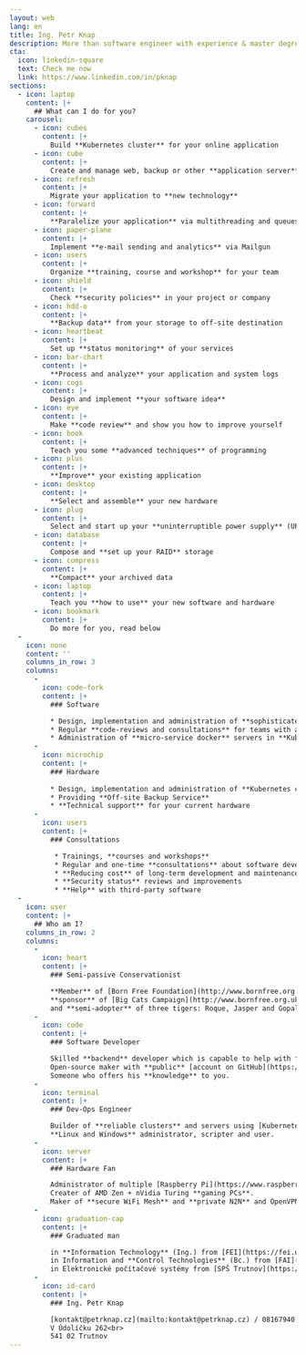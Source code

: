 ```yaml
---
layout: web
lang: en
title: Ing. Petr Knap
description: More than software engineer with experience & master degree
cta:
  icon: linkedin-square
  text: Check me now
  link: https://www.linkedin.com/in/pknap
sections:
  - icon: laptop
    content: |+
      ## What can I do for you?
    carousel:
      - icon: cubes
        content: |+
          Build **Kubernetes cluster** for your online application
      - icon: cube
        content: |+
          Create and manage web, backup or other **application server**
      - icon: refresh
        content: |+
          Migrate your application to **new technology**
      - icon: forward
        content: |+
          **Paralelize your application** via multithreading and queues
      - icon: paper-plane
        content: |+
          Implement **e-mail sending and analytics** via Mailgun
      - icon: users
        content: |+
          Organize **training, course and workshop** for your team
      - icon: shield
        content: |+
          Check **security policies** in your project or company
      - icon: hdd-o
        content: |+
          **Backup data** from your storage to off-site destination
      - icon: heartbeat
        content: |+
          Set up **status monitoring** of your services
      - icon: bar-chart
        content: |+
          **Process and analyze** your application and system logs
      - icon: cogs
        content: |+
          Design and implement **your software idea**
      - icon: eye
        content: |+
          Make **code review** and show you how to improve yourself
      - icon: book
        content: |+
          Teach you some **advanced techniques** of programming
      - icon: plus
        content: |+
          **Improve** your existing application
      - icon: desktop
        content: |+
          **Select and assemble** your new hardware
      - icon: plug
        content: |+
          Select and start up your **uninterruptible power supply** (UPS)
      - icon: database
        content: |+
          Compose and **set up your RAID** storage
      - icon: compress
        content: |+
          **Compact** your archived data
      - icon: laptop
        content: |+
          Teach you **how to use** your new software and hardware
      - icon: bookmark
        content: |+
          Do more for you, read below
  -
    icon: none
    content: ''
    columns_in_row: 3
    columns:
      -
        icon: code-fork
        content: |+
          ### Software

          * Design, implementation and administration of **sophisticated software** systems
          * Regular **code-reviews and consultations** for teams with a lack of senior members
          * Administration of **micro-service docker** servers in **Kubernetes clusters**
      -
        icon: microchip
        content: |+
          ### Hardware
          
          * Design, implementation and administration of **Kubernetes clusters** and x86/ARM **servers**/computers
          * Providing **Off-site Backup Service**
          * **Technical support** for your current hardware
      -
        icon: users
        content: |+
          ### Consultations

           * Trainings, **courses and workshops**
           * Regular and one-time **consultations** about software development and hardware choosing
           * **Reducing cost** of long-term development and maintenance of software and hardware
           * **Security status** reviews and improvements
           * **Help** with third-party software
  -
    icon: user
    content: |+
      ## Who am I?
    columns_in_row: 2
    columns:
      -
        icon: heart
        content: |+
          ### Semi-passive Conservationist

          **Member** of [Born Free Foundation](http://www.bornfree.org.uk/),
          **sponsor** of [Big Cats Campaign](http://www.bornfree.org.uk/campaigns/big-cats/)
          and **semi-adopter** of three tigers: Roque, Jasper and Gopal.
      -
        icon: code
        content: |+
          ### Software Developer

          Skilled **backend** developer which is capable to help with frontend.
          Open-source maker with **public** [account on GitHub](https://github.com/petrknap).
          Someone who offers his **knowledge** to you.
      -
        icon: terminal
        content: |+
          ### Dev-Ops Engineer

          Builder of **reliable clusters** and servers using [Kubernetes](https://kubernetes.io/), [Docker](https://www.docker.com/) and [Ansible](https://www.ansible.com/).
          **Linux and Windows** administrator, scripter and user.
      -
        icon: server
        content: |+
          ### Hardware Fan

          Administrator of multiple [Raspberry Pi](https://www.raspberrypi.org/) and virtual **servers**.
          Creater of AMD Zen + nVidia Turing **gaming PCs**.
          Maker of **secure WiFi Mesh** and **private N2N** and OpenVPN networks.
      -
        icon: graduation-cap
        content: |+
          ### Graduated man

          in **Information Technology** (Ing.) from [FEI](https://fei.upce.cz/) [UPce](https://www.upce.cz/)<br>
          in Information and **Control Technologies** (Bc.) from [FAI](https://fai.utb.cz/) [UTB](https://www.utb.cz/)<br>
          in Elektronické počítačové systémy from [SPŠ Trutnov](https://www.spstrutnov.cz/)<br>
      -
        icon: id-card
        content: |+
          ### Ing. Petr Knap

          [kontakt@petrknap.cz](mailto:kontakt@petrknap.cz) / 08167940 / tmer95b<br>
          V Údolíčku 262<br>
          541 02 Trutnov
---
```


